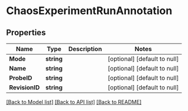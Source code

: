 # ChaosExperimentRunAnnotation

## Properties
Name | Type | Description | Notes
------------ | ------------- | ------------- | -------------
**Mode** | **string** |  | [optional] [default to null]
**Name** | **string** |  | [optional] [default to null]
**ProbeID** | **string** |  | [optional] [default to null]
**RevisionID** | **string** |  | [optional] [default to null]

[[Back to Model list]](../README.md#documentation-for-models) [[Back to API list]](../README.md#documentation-for-api-endpoints) [[Back to README]](../README.md)

